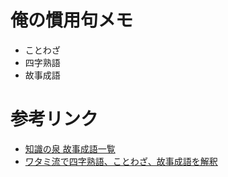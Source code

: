 # 俺の慣用句メモ

+ ことわざ
+ 四字熟語
+ 故事成語

# 参考リンク

+ [知識の泉 故事成語一覧](http://www7a.biglobe.ne.jp/~gakusyuu/koziseigo/koziseigo.htm)
+ [ワタミ流で四字熟語、ことわざ、故事成語を解釈](http://oryouri.2chblog.jp/archives/8194604.html)
